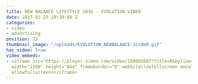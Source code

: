 ```yaml
---
title: NEW BALANCE LIFESTYLE 2016 - EVOLUTION VIDEO
date: 2017-01-25 19:39:00 Z
categories:
- video
- advertising
position: 23
thumbnail_image: "/uploads/EVOLUTION_NEWBALANCE-2cc8b0.gif"
has_video: true
video_embeds:
- <iframe src="https://player.vimeo.com/video/189803687?title=0&byline=0&portrait=0"
  width="1500" height="844" frameborder="0" webkitallowfullscreen mozallowfullscreen
  allowfullscreen></iframe>
---
```


